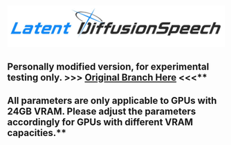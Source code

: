![logo](logo.jpg)

## Personally modified version, for experimental testing only. >>> [Original Branch Here](https://github.com/CNChTu/Diffusion-SVC/tree/latent-diffusion-speech) <<<**  

## All parameters are only applicable to GPUs with 24GB VRAM. Please adjust the parameters accordingly for GPUs with different VRAM capacities.**
